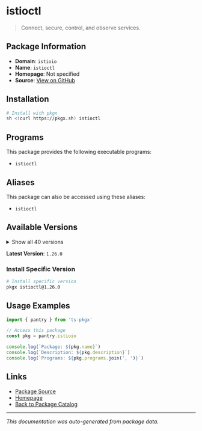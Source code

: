 # istioctl

> Connect, secure, control, and observe services.

## Package Information

- **Domain**: `istioio`
- **Name**: `istioctl`
- **Homepage**: Not specified
- **Source**: [View on GitHub](https://github.com/pkgxdev/pantry/tree/main/projects/istio.io/package.yml)

## Installation

```bash
# Install with pkgx
sh <(curl https://pkgx.sh) istioctl
```

## Programs

This package provides the following executable programs:

- `istioctl`

## Aliases

This package can also be accessed using these aliases:

- `istioctl`

## Available Versions

<details>
<summary>Show all 40 versions</summary>

- `1.26.0`, `1.25.3`, `1.25.2`, `1.25.1`, `1.25.0`
- `1.24.6`, `1.24.4`, `1.24.3`, `1.24.2`, `1.24.1`
- `1.24.0`, `1.23.6`, `1.23.5`, `1.23.4`, `1.23.3`
- `1.23.2`, `1.23.1`, `1.23.0`, `1.22.8`, `1.22.7`
- `1.22.6`, `1.22.5`, `1.22.4`, `1.22.3`, `1.22.2`
- `1.22.1`, `1.22.0`, `1.21.6`, `1.21.5`, `1.21.4`
- `1.21.3`, `1.21.2`, `1.21.1`, `1.21.0`, `1.20.8`
- `1.20.7`, `1.20.6`, `1.20.5`, `1.19.10`, `1.19.9`

</details>

**Latest Version**: `1.26.0`

### Install Specific Version

```bash
# Install specific version
pkgx istioctl@1.26.0
```

## Usage Examples

```typescript
import { pantry } from 'ts-pkgx'

// Access this package
const pkg = pantry.istioio

console.log(`Package: ${pkg.name}`)
console.log(`Description: ${pkg.description}`)
console.log(`Programs: ${pkg.programs.join(', ')}`)
```

## Links

- [Package Source](https://github.com/pkgxdev/pantry/tree/main/projects/istio.io/package.yml)
- [Homepage](#)
- [Back to Package Catalog](../package-catalog.md)

---

*This documentation was auto-generated from package data.*
